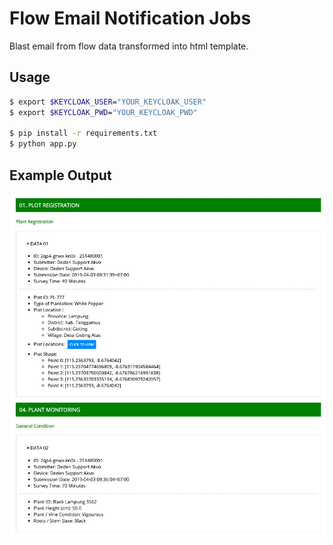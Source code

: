 # Flow Email Notification Jobs 

Blast email from flow data transformed into html template.

## Usage

```bash
$ export $KEYCLOAK_USER="YOUR_KEYCLOAK_USER"
$ export $KEYCLOAK_PWD="YOUR_KEYCLOAK_PWD"

$ pip install -r requirements.txt
$ python app.py
```

## Example Output

![png](./images/example-output.png)


